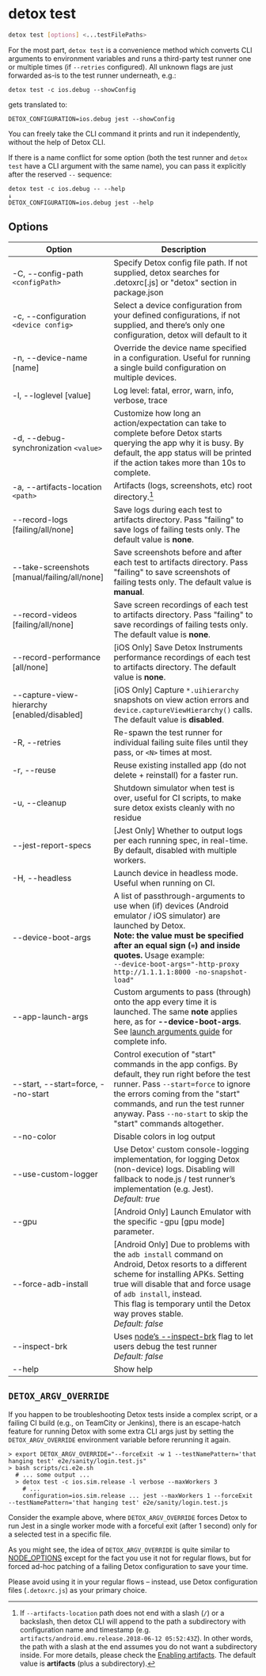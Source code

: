 # detox test

```bash
detox test [options] <...testFilePaths>
```

For the most part, `detox test` is a convenience method which converts CLI arguments to environment variables and
runs a third-party test runner one or multiple times (if `--retries` configured). All unknown flags are just
forwarded as-is to the test runner underneath, e.g.:

```plain text
detox test -c ios.debug --showConfig
```

gets translated to:

```plain text
DETOX_CONFIGURATION=ios.debug jest --showConfig
```

You can freely take the CLI command it prints and run it independently, without the help of Detox CLI.

If there is a name conflict for some option (both the test runner and `detox test` have a CLI argument with the same
name), you can pass it explicitly after the reserved `--` sequence:

```plain text
detox test -c ios.debug -- --help
↓
DETOX_CONFIGURATION=ios.debug jest --help
```

## Options

| Option                                        | Description                                                                                                                                                                                                                                                                                             |
| --------------------------------------------- | ------------------------------------------------------------------------------------------------------------------------------------------------------------------------------------------------------------------------------------------------------------------------------------------------------- |
| -C, --config-path `<configPath>`              | Specify Detox config file path. If not supplied, detox searches for .detoxrc\[.js] or "detox" section in package.json                                                                                                                                                                                   |
| -c, --configuration `<device config>`         | Select a device configuration from your defined configurations, if not supplied, and there’s only one configuration, detox will default to it                                                                                                                                                           |
| -n, --device-name \[name]                     | Override the device name specified in a configuration. Useful for running a single build configuration on multiple devices.                                                                                                                                                                             |
| -l, --loglevel \[value]                       | Log level: fatal, error, warn, info, verbose, trace                                                                                                                                                                                                                                                     |
| -d, --debug-synchronization `<value>`         | Customize how long an action/expectation can take to complete before Detox starts querying the app why it is busy. By default, the app status will be printed if the action takes more than 10s to complete.                                                                                            |
| -a, --artifacts-location `<path>`             | Artifacts (logs, screenshots, etc) root directory.[^1]                                                                                                                                                                                                                                                  |
| --record-logs \[failing/all/none]             | Save logs during each test to artifacts directory. Pass "failing" to save logs of failing tests only. The default value is **none**.                                                                                                                                                                    |
| --take-screenshots \[manual/failing/all/none] | Save screenshots before and after each test to artifacts directory. Pass "failing" to save screenshots of failing tests only. The default value is **manual**.                                                                                                                                          |
| --record-videos \[failing/all/none]           | Save screen recordings of each test to artifacts directory. Pass "failing" to save recordings of failing tests only. The default value is **none**.                                                                                                                                                     |
| --record-performance \[all/none]              | \[iOS Only] Save Detox Instruments performance recordings of each test to artifacts directory. The default value is **none**.                                                                                                                                                                           |
| --capture-view-hierarchy \[enabled/disabled]  | \[iOS Only] Capture `*.uihierarchy` snapshots on view action errors and `device.captureViewHierarchy()` calls. The default value is **disabled**.                                                                                                                                                       |
| -R, --retries                                 | Re-spawn the test runner for individual failing suite files until they pass, or `<N>` times at most.                                                                                                                                                                                                    |
| -r, --reuse                                   | Reuse existing installed app (do not delete + reinstall) for a faster run.                                                                                                                                                                                                                              |
| -u, --cleanup                                 | Shutdown simulator when test is over, useful for CI scripts, to make sure detox exists cleanly with no residue                                                                                                                                                                                          |
| --jest-report-specs                           | \[Jest Only] Whether to output logs per each running spec, in real-time. By default, disabled with multiple workers.                                                                                                                                                                                    |
| -H, --headless                                | Launch device in headless mode. Useful when running on CI.                                                                                                                                                                                                                                              |
| --device-boot-args                            | A list of passthrough-arguments to use when (if) devices (Android emulator / iOS simulator) are launched by Detox.<br />**Note: the value must be specified after an equal sign (`=`) and inside quotes.** Usage example:<br />`--device-boot-args="-http-proxy http://1.1.1.1:8000 -no-snapshot-load"` |
| --app-launch-args                             | Custom arguments to pass (through) onto the app every time it is launched. The same **note** applies here, as for **--device-boot-args**.<br />See [launch arguments guide](../guide/launch-args.md) for complete info.                                                                                 |
| --start, --start=force, --no-start            | Control execution of "start" commands in the app configs. By default, they run right before the test runner. Pass `--start=force` to ignore the errors coming from the "start" commands, and run the test runner anyway. Pass `--no-start` to skip the "start" commands altogether.                     |
| --no-color                                    | Disable colors in log output                                                                                                                                                                                                                                                                            |
| --use-custom-logger                           | Use Detox' custom console-logging implementation, for logging Detox (non-device) logs. Disabling will fallback to node.js / test runner’s implementation (e.g. Jest).<br />_Default: true_                                                                                                              |
| --gpu                                         | \[Android Only] Launch Emulator with the specific -gpu \[gpu mode] parameter.                                                                                                                                                                                                                           |
| --force-adb-install                           | \[Android Only] Due to problems with the `adb install` command on Android, Detox resorts to a different scheme for installing APKs. Setting true will disable that and force usage of `adb install`, instead.<br/>This flag is temporary until the Detox way proves stable.<br/>_Default: false_        |
| --inspect-brk                                 | Uses [node’s --inspect-brk](https://nodejs.org/en/docs/guides/debugging-getting-started/#enable-inspector) flag to let users debug the test runner <br />_Default: false_                                                                                                                               |
| --help                                        | Show help                                                                                                                                                                                                                                                                                               |

## `DETOX_ARGV_OVERRIDE`

If you happen to be troubleshooting Detox tests inside a complex script, or a failing CI build
(e.g., on TeamCity or Jenkins), there is an escape-hatch feature for running Detox with
some extra CLI args just by setting the `DETOX_ARGV_OVERRIDE` environment variable before
rerunning it again.

```plain text
> export DETOX_ARGV_OVERRIDE="--forceExit -w 1 --testNamePattern='that hanging test' e2e/sanity/login.test.js"
> bash scripts/ci.e2e.sh
  # ... some output ...
  > detox test -c ios.sim.release -l verbose --maxWorkers 3
    # ...
    configuration=ios.sim.release ... jest --maxWorkers 1 --forceExit --testNamePattern='that hanging test' e2e/sanity/login.test.js
```

Consider the example above, where `DETOX_ARGV_OVERRIDE` forces Detox to run Jest in a single worker
mode with a forceful exit (after 1 second) only for a selected test in a specific file.

As you might see, the idea of `DETOX_ARGV_OVERRIDE` is quite similar to [NODE\_OPTIONS](https://nodejs.org/api/cli.html#cli_node_options_options)
except for the fact you use it not for regular flows, but for forced ad-hoc patching of a failing Detox configuration to
save your time.

Please avoid using it in your regular flows – instead, use Detox configuration files (`.detoxrc.js`)
as your primary choice.

[^1]: If `--artifacts-location` path does not end with a slash (`/`) or a backslash, then detox CLI will append to the
    path a subdirectory with configuration name and timestamp (e.g. `artifacts/android.emu.release.2018-06-12 05:52:43Z`).
    In other words, the path with a slash at the end assumes you do not want a subdirectory inside.
    For more details, please check the [Enabling artifacts](../config/artifacts.mdx#artifacts).
    The default value is **artifacts** (plus a subdirectory).
